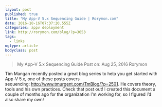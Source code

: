 ```yaml
---
layout: post
published: true
title: "My App-V 5.x Sequencing Guide | Rorymon.com"
date: 2016-10-16T07:37:20.555Z
categories: appv deployment
link: http://rorymon.com/blog/?p=3653
tags:
  - links
ogtype: article
bodyclass: post
---
```


> My App-V 5.x Sequencing Guide
Post on: Aug 25, 2016  Rorymon

Tim Mangan recently posted a great blog series to help you get started with App-V 5.x, one of these posts covers sequencing: http://www.tmurgent.com/TmBlog/?p=2501. He covers theory, tools and his own practices. Check that post out! I created this document a couple of months ago for the organization I’m working for, so I figured I’d also share my own!

